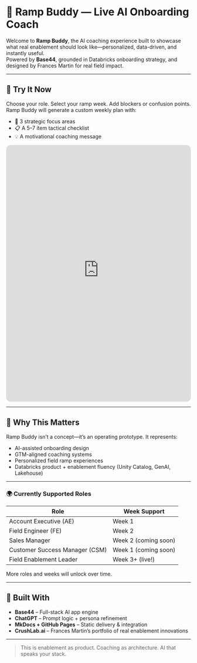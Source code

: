 # 🤖 Ramp Buddy — Live AI Onboarding Coach

Welcome to **Ramp Buddy**, the AI coaching experience built to showcase what real enablement should look like—personalized, data-driven, and instantly useful.  
Powered by **Base44**, grounded in Databricks onboarding strategy, and designed by Frances Martin for real field impact.

---

## 🎯 Try It Now

Choose your role. Select your ramp week. Add blockers or confusion points.  
Ramp Buddy will generate a custom weekly plan with:

- 🧱 3 strategic focus areas  
- 📋 A 5–7 item tactical checklist  
- 💡 A motivational coaching message

<iframe src="https://app--ramp-up-coach-0b57d8d7.base44.app" width="100%" height="700" style="border: none; border-radius: 12px;"></iframe>

---

## 🧠 Why This Matters

Ramp Buddy isn’t a concept—it’s an operating prototype. It represents:

- AI-assisted onboarding design  
- GTM-aligned coaching systems  
- Personalized field ramp experiences  
- Databricks product + enablement fluency (Unity Catalog, GenAI, Lakehouse)

---

### 🌍 Currently Supported Roles

| Role                    | Week Support         |
|-------------------------|----------------------|
| Account Executive (AE)  | Week 1               |
| Field Engineer (FE)     | Week 2               |
| Sales Manager           | Week 2 (coming soon) |
| Customer Success Manager (CSM) | Week 1 (coming soon) |
| Field Enablement Leader | Week 3+ (live!)      |

More roles and weeks will unlock over time.

---

## 🚀 Built With

- **Base44** – Full-stack AI app engine  
- **ChatGPT** – Prompt logic + persona refinement  
- **MkDocs + GitHub Pages** – Static delivery & integration  
- **CrushLab.ai** – Frances Martin’s portfolio of real enablement innovations

---

> This is enablement as product. Coaching as architecture. AI that speaks your stack.
